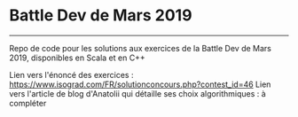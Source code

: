 # Battle Dev de Mars 2019
-------
Repo de code pour les solutions aux exercices de la Battle Dev de Mars 2019, disponibles en Scala et en C++

Lien vers l'énoncé des exercices : https://www.isograd.com/FR/solutionconcours.php?contest_id=46
Lien vers l'article de blog d'Anatolii qui détaille ses choix algorithmiques : à compléter